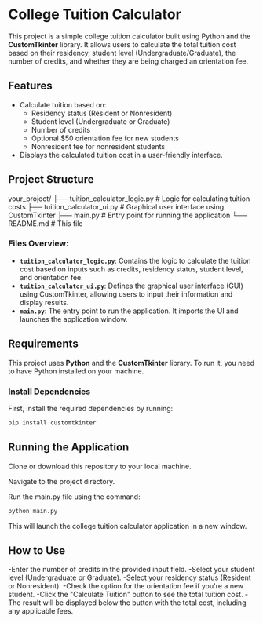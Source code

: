 # College Tuition Calculator

This project is a simple college tuition calculator built using Python and the **CustomTkinter** library. It allows users to calculate the total tuition cost based on their residency, student level (Undergraduate/Graduate), the number of credits, and whether they are being charged an orientation fee.

## Features

- Calculate tuition based on:
  - Residency status (Resident or Nonresident)
  - Student level (Undergraduate or Graduate)
  - Number of credits
  - Optional $50 orientation fee for new students
  - Nonresident fee for nonresident students
- Displays the calculated tuition cost in a user-friendly interface.

## Project Structure

your_project/ 
├── tuition_calculator_logic.py # Logic for calculating tuition costs 
├── tuition_calculator_ui.py # Graphical user interface using CustomTkinter 
├── main.py # Entry point for running the application 
└── README.md # This file


### Files Overview:
- **`tuition_calculator_logic.py`**: Contains the logic to calculate the tuition cost based on inputs such as credits, residency status, student level, and orientation fee.
- **`tuition_calculator_ui.py`**: Defines the graphical user interface (GUI) using CustomTkinter, allowing users to input their information and display results.
- **`main.py`**: The entry point to run the application. It imports the UI and launches the application window.

## Requirements

This project uses **Python** and the **CustomTkinter** library. To run it, you need to have Python installed on your machine.

### Install Dependencies

First, install the required dependencies by running:

```bash
pip install customtkinter
```

## Running the Application
Clone or download this repository to your local machine.

Navigate to the project directory.

Run the main.py file using the command:

```bash
python main.py
```
This will launch the college tuition calculator application in a new window.

## How to Use
-Enter the number of credits in the provided input field.
-Select your student level (Undergraduate or Graduate).
-Select your residency status (Resident or Nonresident).
-Check the option for the orientation fee if you're a new student.
-Click the "Calculate Tuition" button to see the total tuition cost.
-The result will be displayed below the button with the total cost, including any applicable fees.
